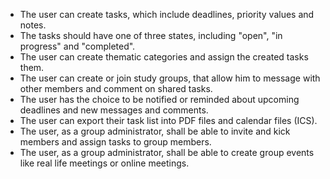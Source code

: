 - The user can create tasks, which include deadlines, priority values and notes.
- The tasks should have one of three states, including "open", "in progress" and "completed".
- The user can create thematic categories and assign the created tasks them.
- The user can create or join study groups, that allow him to message with other members and comment on shared tasks.
- The user has the choice to be notified or reminded about upcoming deadlines and new messages and comments.
- The user can export their task list into PDF files and calendar files (ICS).
- The user, as a group administrator, shall be able to invite and kick members and assign tasks to group members.
- The user, as a group administrator, shall be able to create group events like real life meetings or online meetings.
